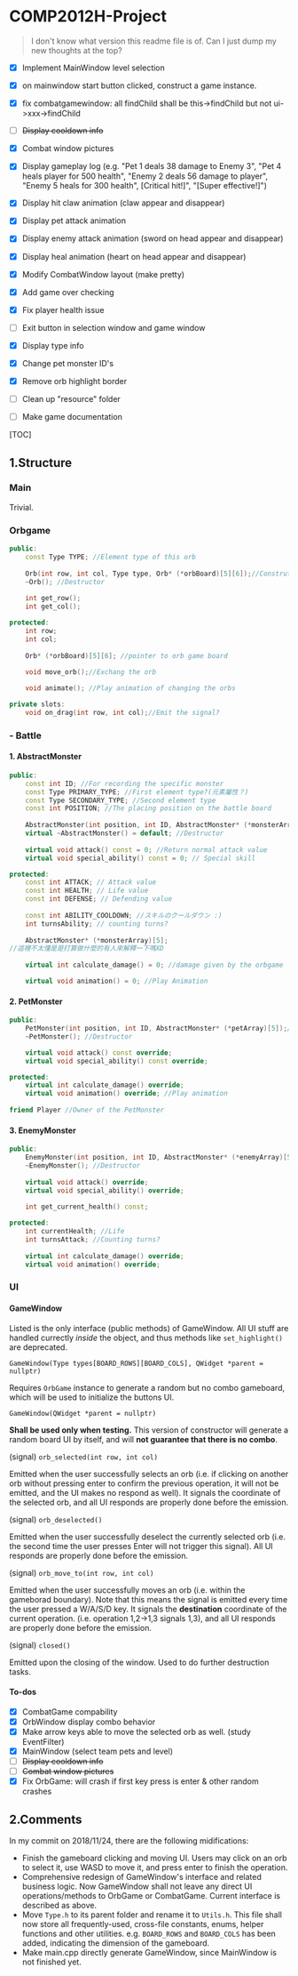 # COMP2012H-Project

> I don't know what version this readme file is of. Can I just dump my new thoughts at the top?

- [x] Implement MainWindow level selection
- [x] on mainwindow start button clicked, construct a game instance.
- [x] fix combatgamewindow: all findChild shall be this->findChild but not ui->xxx->findChild
- [ ] ~~Display cooldown info~~
- [x] Combat window pictures
- [x] Display gameplay log (e.g. "Pet 1 deals 38 damage to Enemy 3", "Pet 4 heals player for 500 health", "Enemy 2 deals 56 damage to player", "Enemy 5 heals for 300 health", [Critical hit!]", "[Super effective!]")
- [x] Display hit claw animation (claw appear and disappear)
- [x] Display pet attack animation
- [x] Display enemy attack animation (sword on head appear and disappear)
- [x] Display heal animation (heart on head appear and disappear)
- [x] Modify CombatWindow layout (make pretty)
- [x] Add game over checking
- [x] Fix player health issue
- [ ] Exit button in selection window and game window
- [x] Display type info
- [x] Change pet monster ID's
- [x] Remove orb highlight border
- [ ] Clean up "resource" folder
- [ ] Make game documentation


[TOC]



## 1.Structure

### Main

Trivial.

### Orbgame

```c++
public:
    const Type TYPE; //Element type of this orb
    
    Orb(int row, int col, Type type, Orb* (*orbBoard)[5][6]);//Construtor
    ~Orb(); //Destructor
    
    int get_row();
    int get_col();

protected:
    int row;
    int col;
    
    Orb* (*orbBoard)[5][6]; //pointer to orb game board
    
    void move_orb();//Exchang the orb

    void animate(); //Play animation of changing the orbs

private slots:
    void on_drag(int row, int col);//Emit the signal?
```

### - Battle

#### 1. AbstractMonster

```c++
public:
    const int ID; //For recording the specific monster
    const Type PRIMARY_TYPE; //First element type?(元素屬性？)
    const Type SECONDARY_TYPE; //Second element type
    const int POSITION; //The placing position on the battle board
    
    AbstractMonster(int position, int ID, AbstractMonster* (*monsterArray)[5]); //Constructor
    virtual ~AbstractMonster() = default; //Destructor
    
    virtual void attack() const = 0; //Return normal attack value
    virtual void special_ability() const = 0; // Special skill

protected:
    const int ATTACK; // Attack value
    const int HEALTH; // Life value
    const int DEFENSE; // Defending value
    
    const int ABILITY_COOLDOWN; //スキルのクールダウン :)
    int turnsAbility; // counting turns?
    
    AbstractMonster* (*monsterArray)[5]; 
//這裡不太懂是是打算做什麼的有人來解釋一下嗎XD
    
    virtual int calculate_damage() = 0; //damage given by the orbgame

    virtual void animation() = 0; //Play Animation
```

#### 2. PetMonster

```c++
public:    
    PetMonster(int position, int ID, AbstractMonster* (*petArray)[5]);//Constructor
    ~PetMonster(); //Destructor

    virtual void attack() const override;
    virtual void special_ability() const override;

protected:
    virtual int calculate_damage() override;
    virtual void animation() override; //Play animation
    
friend Player //Owner of the PetMonster
```



#### 3. EnemyMonster

```c++
public:
    EnemyMonster(int position, int ID, AbstractMonster* (*enemyArray)[5]); //Constructor
    ~EnemyMonster(); //Destructor
    
    virtual void attack() override;
    virtual void special_ability() override;
    
    int get_current_health() const;

protected:
    int currentHealth; //Life
    int turnsAttack; //Counting turns?
    
    virtual int calculate_damage() override;
    virtual void animation() override; 
```
### UI

#### GameWindow

Listed is the only interface (public methods) of GameWindow. All UI stuff are handled currectly *inside* the object, and thus methods like `set_highlight()` are deprecated.

`GameWindow(Type types[BOARD_ROWS][BOARD_COLS], QWidget *parent = nullptr)`

Requires `OrbGame` instance to generate a random but no combo gameboard, which will be used to initialize the buttons UI.

`GameWindow(QWidget *parent = nullptr)`

**Shall be used only when testing.** This version of constructor will generate a random board UI by itself, and will **not guarantee that there is no combo**.

(signal) `orb_selected(int row, int col)`

Emitted when the user successfully selects an orb (i.e. if clicking on another orb without pressing enter to confirm the previous operation, it will not be emitted, and the UI makes no respond as well). It signals the coordinate of the selected orb, and all UI responds are properly done before the emission.

(signal) `orb_deselected()`

Emitted when the user successfully deselect the currently selected orb (i.e. the second time the user presses Enter will not trigger this signal). All UI responds are properly done before the emission.

(signal) `orb_move_to(int row, int col)`

Emitted when the user successfully moves an orb (i.e. within the gameborad boundary). Note that this means the signal is emitted every time the user pressed a W/A/S/D key. It signals the **destination** coordinate of the current operation. (i.e. operation 1,2->1,3 signals 1,3), and all UI responds are properly done before the emission.

(signal) `closed()`

Emitted upon the closing of the window. Used to do further destruction tasks.

#### To-dos

- [x] CombatGame compability
- [x] OrbWindow display combo behavior
- [x] Make arrow keys able to move the selected orb as well. (study EventFilter)
- [x] MainWindow (select team pets and level)
- [ ] ~~Display cooldown info~~
- [ ] ~~Combat window pictures~~
- [x] Fix OrbGame: will crash if first key press is enter & other random crashes

## 2.Comments

In my commit on 2018/11/24, there are the following midifications:

- Finish the gameboard clicking and moving UI. Users may click on an orb to select it, use WASD to move it, and press enter to finish the operation.
- Comprehensive redesign of GameWindow's interface and related business logic. Now GameWindow shall not leave any direct UI operations/methods to OrbGame or CombatGame. Current interface is described as above.
- Move `Type.h` to its parent folder and rename it to `Utils.h`. This file shall now store all frequently-used, cross-file constants, enums, helper functions and other utilities. e.g. `BOARD_ROWS` and `BOARD_COLS` has been added, indicating the dimension of the gameboard.
- Make main.cpp directly generate GameWindow, since MainWindow is not finished yet.

